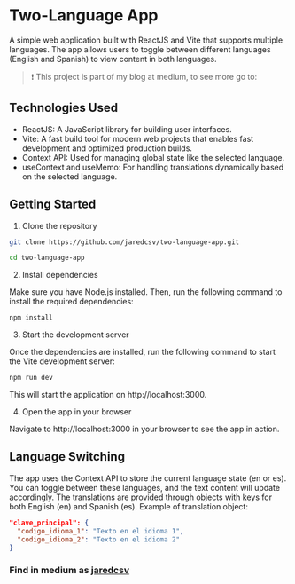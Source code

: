 # Two-Language App

A simple web application built with ReactJS and Vite that supports multiple languages. The app allows users to toggle between different languages (English and Spanish) to view content in both languages.

>❗ This project is part of my blog at medium, to see more go to: 

## Technologies Used

- ReactJS: A JavaScript library for building user interfaces.
- Vite: A fast build tool for modern web projects that enables fast development and optimized production builds.
- Context API: Used for managing global state like the selected language.
- useContext and useMemo: For handling translations dynamically based on the selected language.

## Getting Started
1. Clone the repository

```bash
git clone https://github.com/jaredcsv/two-language-app.git
```

```bash
cd two-language-app
```

2. Install dependencies

Make sure you have Node.js installed. Then, run the following command to install the required dependencies:

```bash
npm install
```
3. Start the development server

Once the dependencies are installed, run the following command to start the Vite development server:

```bash
npm run dev
```

This will start the application on http://localhost:3000.

4. Open the app in your browser

Navigate to http://localhost:3000 in your browser to see the app in action.

## Language Switching

The app uses the Context API to store the current language state (en or es). You can toggle between these languages, and the text content will update accordingly. The translations are provided through objects with keys for both English (en) and Spanish (es).
Example of translation object:

```json
"clave_principal": {
  "codigo_idioma_1": "Texto en el idioma 1",
  "codigo_idioma_2": "Texto en el idioma 2"
}
```

### Find in medium as [jaredcsv](https://medium.com/@jaredcsv)
